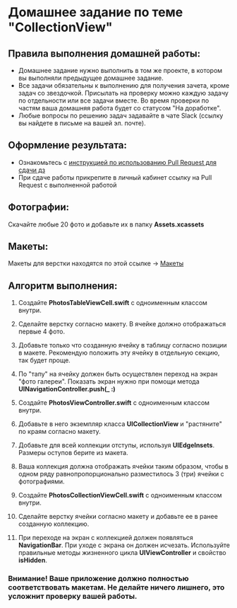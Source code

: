 # Домашнее задание по теме "CollectionView"

## Правила выполнения домашней работы:

* Домашнее задание нужно выполнить в том же проекте, в котором вы выполняли предыдущее домашнее задание.
* Все задачи обязательны к выполнению для получения зачета, кроме задач со звездочкой. Присылать на проверку можно каждую задачу по отдельности или все задачи вместе. Во время проверки по частям ваша домашняя работа будет со статусом "На доработке".
* Любые вопросы по решению задач задавайте в чате Slack (ссылку вы найдете в письме на вашей эл. почте).

## Оформление результата:

* Ознакомьтесь с [инструкцией по использованию Pull Request для сдачи дз](https://github.com/netology-code/iosint-homeworks/blob/main/Pull%20request's%20guideline.md)
* При сдаче работы прикрепите в личный кабинет ссылку на Pull Request с выполненной работой

## Фотографии:
Скачайте любые 20 фото и добавьте их в папку **Assets.xcassets**

## Макеты:
Макеты для верстки находятся по этой ссылке -> [Макеты](https://github.com/netology-code/iosui-homeworks/tree/master/2.5/2.5_Макеты)

## Алгоритм выполнения:

1. Создайте **PhotosTableViewCell.swift** c одноименным классом внутри.

2. Сделайте верстку согласно макету. В ячейке должно отображаться первые 4 фото.

3. Добавьте только что созданную ячейку в таблицу согласно позиции в макете. Рекомендую положить эту ячейку в отдельную секцию, так будет проще.

4. По "тапу" на ячейку должен быть осуществлен переход на экран "фото галереи". Показать экран нужно при помощи метода **UINavigationController.push(_ :)**

5. Создайте **PhotosViewController.swift** c одноименным классом внутри.

6. Добавьте в него экземпляр класса **UICollectionView** и "растяните" по краям согласно макету.

7. Добавьте для всей коллекции отступы, используя **UIEdgeInsets**. Размеры оступов берите из макета.

8. Ваша коллекция должна отображать ячейки таким образом, чтобы в одном ряду равнопропорционально разместилось 3 (три) ячейки с фотографиями.

9. Создайте **PhotosCollectionViewCell.swift** с одноименным классом внутри.

10. Сделайте верстку ячейки согласно макету и добавьте ее в ранее созданную коллекцию.

11. При переходе на экран с коллекцией должен появляться **NavigationBar**. При уходе с экрана он должен исчезать. Используйте правильные методы жизненного цикла **UIViewController** и свойство **isHidden**.

### Внимание! Ваше приложение должно полностью соответствовать макетам. Не делайте ничего лишнего, это усложнит проверку вашей работы.
